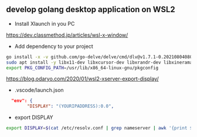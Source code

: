 ## develop golang desktop application on WSL2

* Install Xlaunch in you PC

<https://dev.classmethod.jp/articles/wsl-x-window/>

* Add dependency to your project

```bash
go install -x -v github.com/go-delve/delve/cmd/dlv@v1.7.1-0.20210804080032-f95340ae1bf9
sudo apt install -y libx11-dev libxcursor-dev libxrandr-dev libxinerama-dev libxi-dev libgl1-mesa-dev libxxf86vm-dev
export PKG_CONFIG_PATH=/usr/lib/x86_64-linux-gnu/pkgconfig
```

<https://blog.odaryo.com/2020/01/wsl2-xserver-export-display/>

* .vscode/launch.json

```json
  "env": {
        "DISPLAY": "(YOURIPADDRESS):0.0",
```

* export DISPLAY

```bash
export DISPLAY=$(cat /etc/resolv.conf | grep nameserver | awk '{print $2}'):0.0
```
